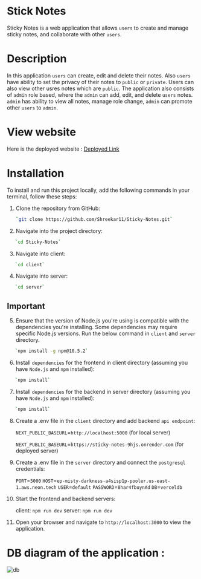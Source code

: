 ﻿# Stick Notes

Sticky Notes is a web application that allows `users` to create and manage sticky notes, and collaborate with other `users`.

# Description

In this application `users` can create, edit and delete their notes. Also `users` have ability to set the privacy of their notes to `public` or `private`. Users can also view other usres notes which are `public`.
The application also consists of `admin` role based, where the `admin` can add, edit, and delete `users` notes. `admin` has ability to view all notes, manage role change, `admin` can promote other `users` to `admin`.

# View website

Here is the deployed website : [Deployed Link](https://sticky-notes-liart.vercel.app/)

# Installation

To install and run this project locally, add the following commands in your terminal, follow these steps:

1. Clone the repository from GitHub:

   ```bash
   `git clone https://github.com/Shreekar11/Sticky-Notes.git`

   ```

2. Navigate into the project directory:

```bash
   `cd Sticky-Notes`
```

3. Navigate into client:
   
```bash
   `cd client`
```

4. Navigate into server:
   
```bash
   `cd server`
```

## Important
5. Ensure that the version of Node.js you're using is compatible with the dependencies you're installing. Some dependencies may require specific Node.js versions.
   Run the below command in `client` and `server` directory.

```bash
   `npm install -g npm@10.5.2`
```

6. Install `dependencies` for the frontend in client directory (assuming you have `Node.js` and `npm` installed):

```bash
   `npm install`
```

7. Install `dependencies` for the backend in server directory (assuming you have `Node.js` and `npm` installed):

```bash
   `npm install`
```

8. Create a .env file in the `client` directory and add backend `api endpoint`:

   `NEXT_PUBLIC_BASEURL`=`http://localhost:5000` (for local server)

   `NEXT_PUBLIC_BASEURL`=`https://sticky-notes-9hjs.onrender.com` (for deployed server)


9. Create a .env file in the `server` directory and connect the `postgresql` credentials:

   `PORT`=`5000`
   `HOST`=`ep-misty-darkness-a4sisp1p-pooler.us-east-1.aws.neon.tech`
   `USER`=`default`
   `PASSWORD`=`8har4fbuynAd`
   `DB`=`verceldb`

8. Start the frontend and backend servers:

   client: `npm run dev`
   server: `npm run dev`

9. Open your browser and navigate to `http://localhost:3000` to view the application.

# DB diagram of the application :

![db](https://github.com/Shreekar11/Sticky-Notes/assets/123613407/59aaee76-78d2-4586-8441-81850340be49)

